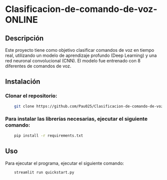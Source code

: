 # Clasificacion-de-comando-de-voz-ONLINE

## Descripción
Este proyecto tiene como objetivo clasificar comandos de voz en tiempo real, utilizando un modelo de aprendizaje profundo (Deep Learning) y una red neuronal convolucional (CNN). El modelo fue entrenado con 8 diferentes de comandos de voz.

## Instalación
### Clonar el repositorio:
```bash
    git clone https://github.com/Pau025/Clasificacion-de-comando-de-voz-ONLINE.git
```

### Para instalar las librerías necesarias, ejecutar el siguiente comando:
```bash
    pip install -r requirements.txt
```

## Uso
Para ejecutar el programa, ejecutar el siguiente comando:
```bash
    streamlit run quickstart.py
```